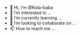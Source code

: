 - 👋 Hi, I’m @Kola-baba
- 👀 I’m interested in ...
- 🌱 I’m currently learning ...
- 💞️ I’m looking to collaborate on ...
- 📫 How to reach me ...

<!---
Kola-baba/Kola-baba is a ✨ special ✨ repository because its `README.md` (this file) appears on your GitHub profile.
You can click the Preview link to take a look at your changes.
--->
